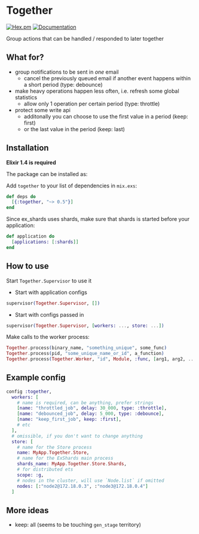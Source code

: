 # Together

[![Hex.pm](https://img.shields.io/hexpm/v/together.svg)]()
[![Documentation](https://img.shields.io/badge/docs-hexpm-blue.svg)](https://hexdocs.pm/together)

Group actions that can be handled / responded to later together

## What for?

- group notifications to be sent in *one* email
    - cancel the previously queued email if another event happens within a short period (type: debounce)
- make heavy operations happen less often, i.e. refresh some global statistics
    - allow only 1 operation per certain period (type: throttle)
- protect some write api
    - additonally you can choose to use the first value in a period (keep: first)
    - or the last value in the period (keep: last)

## Installation

**Elixir 1.4 is required**

The package can be installed as:

Add `together` to your list of dependencies in `mix.exs`:

```elixir
def deps do
  [{:together, "~> 0.5"}]
end
```

Since ex_shards uses shards, make sure that shards is started before your application:

```elixir
def application do
  [applications: [:shards]]
end
```

## How to use

Start `Together.Supervisor` to use it

- Start with application configs

```elixir
supervisor(Together.Supervisor, [])
```

- Start with configs passed in

```elixir
supervisor(Together.Supervisor, [workers: ..., store: ...])
```

Make calls to the worker process:

```elixir
Together.process(binary_name, "something_unique", some_func)
Together.process(pid, "some_unique_name_or_id", a_function)
Together.process(Together.Worker, "id", Module, :func, [arg1, arg2, ...])
```

## Example config

```elixir
config :together,
  workers: [
    # name is required, can be anything, prefer strings
    [name: "throttled_job", delay: 30_000, type: :throttle],
    [name: "debounced_job", delay: 5_000, type: :debounce],
    [name: "keep_first_job", keep: :first],
    # etc
  ],
  # omissible, if you don't want to change anything
  store: [
    # name for the Store process
    name: MyApp.Together.Store,
    # name for the ExShards main process
    shards_name: MyApp.Together.Store.Shards,
    # for distributed ets
    scope: :g,
    # nodes in the cluster, will use `Node.list` if omitted
    nodes: [:"node2@172.18.0.3", :"node3@172.18.0.4"]
  ]
```

## More ideas

- keep: all (seems to be touching `gen_stage` territory)
